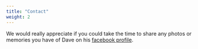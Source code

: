 ```yaml
---
title: "Contact"
weight: 2
---
```


We would really appreciate if you could take the time to share any photos or memories you have of Dave on his [facebook profile](https://www.facebook.com/david.reid.79230305).
